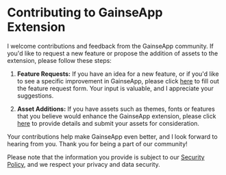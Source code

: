 # Contributing to GainseApp Extension

I welcome contributions and feedback from the GainseApp community. If you'd like to request a new feature or propose the addition of assets to the extension, please follow these steps:

1. **Feature Requests:**
   If you have an idea for a new feature, or if you'd like to see a specific improvement in GainseApp, please click [here](https://docs.google.com/forms/d/e/1FAIpQLSdnIZY7MKnvMXJqxW3VLmsw_YVxyFqPmrG24x64Lug7B09EVg/viewform) to fill out the feature request form. Your input is valuable, and I appreciate your suggestions.

2. **Asset Additions:**
   If you have assets such as themes, fonts or features that you believe would enhance the GainseApp extension, please click [here](https://docs.google.com/forms/d/e/1FAIpQLSdnIZY7MKnvMXJqxW3VLmsw_YVxyFqPmrG24x64Lug7B09EVg/viewform) to provide details and submit your assets for consideration.

Your contributions help make GainseApp even better, and I look forward to hearing from you. Thank you for being a part of our community!

Please note that the information you provide is subject to our [Security Policy](SECURITY.md), and we respect your privacy and data security.
